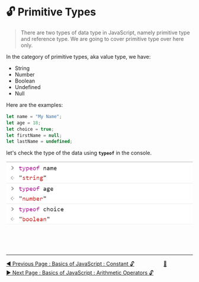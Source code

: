 # :unlock: Primitive Types

> There are two types of data type in JavaScript, namely primitive type and reference type. We are going to cover primitive type over here only.

In the category of primitive types, aka value type, we have:

- String
- Number
- Boolean
- Undefined
- Null

Here are the examples:

```javascript
let name = "My Name";
let age = 18;
let choice = true;
let firstName = null;
let lastName = undefined;
```

let's check the type of the data using **`typeof`** in the console.

![](../.gitbook/assets/image%20%2816%29.png)

<br><br><br>

<hr>

[:arrow_backward: Previous Page : Basics of JavaScript : Constant :unlock:](constant.md) &nbsp;&nbsp;&nbsp;&nbsp;&nbsp;&nbsp;&nbsp;&nbsp;&nbsp;&nbsp;&nbsp;&nbsp;&nbsp;&nbsp;&nbsp;&nbsp;&nbsp;&nbsp;&nbsp;[:house_with_garden:](../README.md)&nbsp;&nbsp;&nbsp;&nbsp;&nbsp;&nbsp;&nbsp;&nbsp;&nbsp;&nbsp;&nbsp;&nbsp;&nbsp;&nbsp;&nbsp;&nbsp;&nbsp; [:arrow_forward: Next Page : Basics of JavaScript : Arithmetic Operators :unlock:](arithmetic-operators.md)
